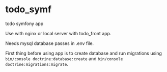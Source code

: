 # todo_symf
todo symfony app

Use with nginx or local server with todo_front app.

Needs mysql database passes in .env file.

First thing before using app is to create database and run migrations using `bin/console doctrine:database:create` and `bin/console doctrine:migrations:migrate`.


